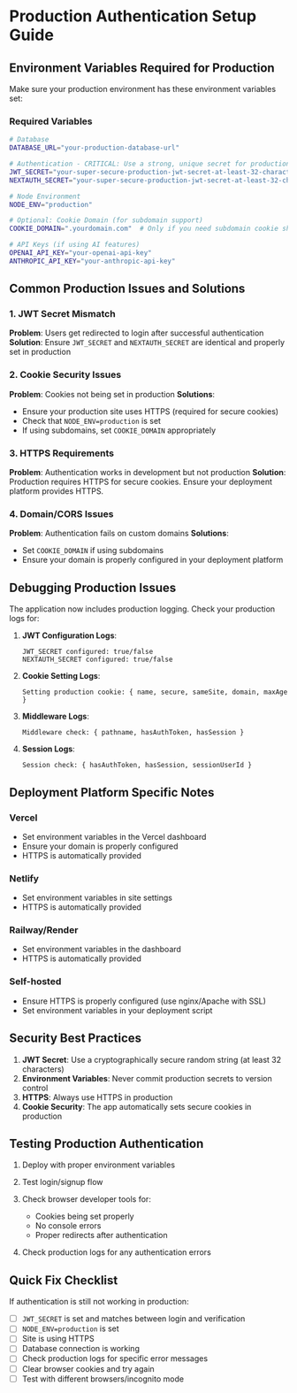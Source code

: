 # Production Authentication Setup Guide

## Environment Variables Required for Production

Make sure your production environment has these environment variables set:

### Required Variables
```bash
# Database
DATABASE_URL="your-production-database-url"

# Authentication - CRITICAL: Use a strong, unique secret for production
JWT_SECRET="your-super-secure-production-jwt-secret-at-least-32-characters-long"
NEXTAUTH_SECRET="your-super-secure-production-jwt-secret-at-least-32-characters-long"

# Node Environment
NODE_ENV="production"

# Optional: Cookie Domain (for subdomain support)
COOKIE_DOMAIN=".yourdomain.com"  # Only if you need subdomain cookie sharing

# API Keys (if using AI features)
OPENAI_API_KEY="your-openai-api-key"
ANTHROPIC_API_KEY="your-anthropic-api-key"
```

## Common Production Issues and Solutions

### 1. JWT Secret Mismatch
**Problem**: Users get redirected to login after successful authentication
**Solution**: Ensure `JWT_SECRET` and `NEXTAUTH_SECRET` are identical and properly set in production

### 2. Cookie Security Issues
**Problem**: Cookies not being set in production
**Solutions**:
- Ensure your production site uses HTTPS (required for secure cookies)
- Check that `NODE_ENV=production` is set
- If using subdomains, set `COOKIE_DOMAIN` appropriately

### 3. HTTPS Requirements
**Problem**: Authentication works in development but not production
**Solution**: Production requires HTTPS for secure cookies. Ensure your deployment platform provides HTTPS.

### 4. Domain/CORS Issues
**Problem**: Authentication fails on custom domains
**Solutions**:
- Set `COOKIE_DOMAIN` if using subdomains
- Ensure your domain is properly configured in your deployment platform

## Debugging Production Issues

The application now includes production logging. Check your production logs for:

1. **JWT Configuration Logs**:
   ```
   JWT_SECRET configured: true/false
   NEXTAUTH_SECRET configured: true/false
   ```

2. **Cookie Setting Logs**:
   ```
   Setting production cookie: { name, secure, sameSite, domain, maxAge }
   ```

3. **Middleware Logs**:
   ```
   Middleware check: { pathname, hasAuthToken, hasSession }
   ```

4. **Session Logs**:
   ```
   Session check: { hasAuthToken, hasSession, sessionUserId }
   ```

## Deployment Platform Specific Notes

### Vercel
- Set environment variables in the Vercel dashboard
- Ensure your domain is properly configured
- HTTPS is automatically provided

### Netlify
- Set environment variables in site settings
- HTTPS is automatically provided

### Railway/Render
- Set environment variables in the dashboard
- HTTPS is automatically provided

### Self-hosted
- Ensure HTTPS is properly configured (use nginx/Apache with SSL)
- Set environment variables in your deployment script

## Security Best Practices

1. **JWT Secret**: Use a cryptographically secure random string (at least 32 characters)
2. **Environment Variables**: Never commit production secrets to version control
3. **HTTPS**: Always use HTTPS in production
4. **Cookie Security**: The app automatically sets secure cookies in production

## Testing Production Authentication

1. Deploy with proper environment variables
2. Test login/signup flow
3. Check browser developer tools for:
   - Cookies being set properly
   - No console errors
   - Proper redirects after authentication

4. Check production logs for any authentication errors

## Quick Fix Checklist

If authentication is still not working in production:

- [ ] `JWT_SECRET` is set and matches between login and verification
- [ ] `NODE_ENV=production` is set
- [ ] Site is using HTTPS
- [ ] Database connection is working
- [ ] Check production logs for specific error messages
- [ ] Clear browser cookies and try again
- [ ] Test with different browsers/incognito mode
